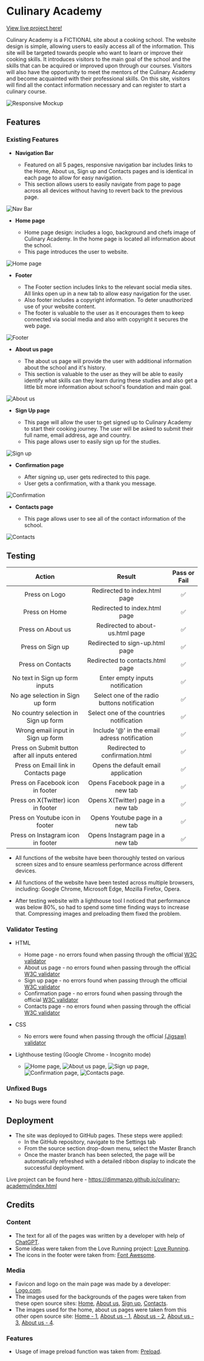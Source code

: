 # Culinary Academy

[View live project here!](https://dimmanzo.github.io/culinary-academy/)

Culinary Academy is a FICTIONAL site about a cooking school. The website design is simple, allowing users to easily access all of the information. This site will be targeted towards people who want to learn or improve their cooking skills. It introduces visitors to the main goal of the school and the skills that can be acquired or improved upon through our courses. Visitors will also have the opportunity to meet the mentors of the Culinary Academy and become acquainted with their professional skills. On this site, visitors will find all the contact information necessary and can register to start a culinary course.

![Responsive Mockup](https://github.com/Dimmanzo/culinary-academy/blob/main/media/culinary-academy-mockup.png)

## Features 

### Existing Features

- __Navigation Bar__

  - Featured on all 5 pages, responsive navigation bar includes links to the
  Home, About us, Sign up and Contacts pages and is identical in each page to allow for easy navigation.
  - This section allows users to easily navigate from page to page across all devices without having to revert back to the previous page.

![Nav Bar](https://github.com/Dimmanzo/culinary-academy/blob/main/media/nav-bar.png)

- __Home page__

  - Home page design: includes a logo, background and chefs image of Culinary Academy. In the home page is located all information about the school.
  - This page introduces the user to website.

![Home page](https://github.com/Dimmanzo/culinary-academy/blob/main/media/home-page.png)  

- __Footer__ 

  - The Footer section includes links to the relevant social media sites. All links open up in a new tab to allow easy navigation for the user. 
  - Also footer includes a copyright information. To deter unauthorized use of your website content.
  - The footer is valuable to the user as it encourages them to keep connected via social media and also with copyright it secures the web page.

![Footer](https://github.com/Dimmanzo/culinary-academy/blob/main/media/footer.png)

- __About us page__

  - The about us page will provide the user with additional information about the school and it's history. 
  - This section is valuable to the user as they will be able to easily identify what skills can they learn during these studies and also get a little bit more information about school's foundation and main goal. 

![About us](https://github.com/Dimmanzo/culinary-academy/blob/main/media/about-us-page.png)

- __Sign Up page__

  - This page will allow the user to get signed up to Culinary Academy to start their cooking journey. The user will be asked to submit their full name, email address, age and country. 
  - This page allows user to easily sign up for the studies.

![Sign up](https://github.com/Dimmanzo/culinary-academy/blob/main/media/sign-up-page.png)

- __Confirmation page__

  - After signing up, user gets redirected to this page.
  - User gets a confirmation, with a thank you message.

![Confirmation](https://github.com/Dimmanzo/culinary-academy/blob/main/media/confirmation-page.png)

- __Contacts page__

  - This page allows user to see all of the contact information of the school.

![Contacts](https://github.com/Dimmanzo/culinary-academy/blob/main/media/contacts-page.png)

## Testing 

| Action  | Result | Pass or Fail  |
| :-: | :-: | :-: |
| Press on Logo | Redirected to index.html page | ✅ |
| Press on Home | Redirected to index.html page | ✅ |
| Press on About us | Redirected to about-us.html page | ✅ |
| Press on Sign up | Redirected to sign-up.html page | ✅ |
| Press on Contacts | Redirected to contacts.html page | ✅ |
| No text in Sign up form inputs | Enter empty inputs notification | ✅ |
| No age selection in Sign up form | Select one of the radio buttons notification | ✅ |
| No country selection in Sign up form | Select one of the countries notification | ✅ |
| Wrong email input in Sign up form | Include '@' in the email adress notification | ✅ |
| Press on Submit button after all inputs entered | Redirected to confirmation.html | ✅ |
| Press on Email link in Contacts page | Opens the default email application | ✅ |
| Press on Facebook icon in footer | Opens Facebook page in a new tab | ✅ |
| Press on X(Twitter) icon in footer | Opens X(Twitter) page in a new tab | ✅ |
| Press on Youtube icon in footer | Opens Youtube page in a new tab | ✅ |
| Press on Instagram icon in footer | Opens Instagram page in a new tab | ✅ |

- All functions of the website have been thoroughly tested on various screen sizes and  to ensure seamless performance across different devices.

- All functions of the website have been tested across multiple browsers, including: Google Chrome, Microsoft Edge, Mozilla Firefox, Opera.

- After testing website with a lighthouse tool I noticed that performance was below 80%, so had to spend some time finding ways to increase that. Compressing images and preloading them fixed the problem.

### Validator Testing 

- HTML
  - Home page - no errors found when passing through the official [W3C validator](https://validator.w3.org/nu/?doc=https%3A%2F%2Fdimmanzo.github.io%2Fculinary-academy%2Findex.html)
  - About us page - no errors found when passing through the official [W3C validator](https://validator.w3.org/nu/?doc=https%3A%2F%2Fdimmanzo.github.io%2Fculinary-academy%2Fabout-us.html)
  - Sign up page - no errors found when passing through the official [W3C validator](https://validator.w3.org/nu/?doc=https%3A%2F%2Fdimmanzo.github.io%2Fculinary-academy%2Fsign-up.html)
  - Confirmation page - no errors found when passing through the official [W3C validator](https://validator.w3.org/nu/?doc=https%3A%2F%2Fdimmanzo.github.io%2Fculinary-academy%2Fconfirmation.html)
  - Contacts page - no errors found when passing through the official [W3C validator](https://validator.w3.org/nu/?doc=https%3A%2F%2Fdimmanzo.github.io%2Fculinary-academy%2Fcontacts.html)

- CSS
  - No errors were found when passing through the official [(Jigsaw) validator](https://jigsaw.w3.org/css-validator/validator?uri=https%3A%2F%2Fdimmanzo.github.io%2Fculinary-academy%2Fassets%2Fcss%2Fstyle.css&profile=css3svg&usermedium=all&warning=1&vextwarning=&lang=en)

- Lighthouse testing (Google Chrome - Incognito mode)
  - ![Home page](https://github.com/Dimmanzo/culinary-academy/blob/main/media/lighthouse-home-page.png), ![About us page](https://github.com/Dimmanzo/culinary-academy/blob/main/media/lighthouse-about-us-page.png), ![Sign up page](https://github.com/Dimmanzo/culinary-academy/blob/main/media/lighthouse-sign-up-page.png), ![Confirmation page](https://github.com/Dimmanzo/culinary-academy/blob/main/media/lighthouse-confirmation-page.png), ![Contacts page](https://github.com/Dimmanzo/culinary-academy/blob/main/media/lighthouse-contacts-page.png).




### Unfixed Bugs

- No bugs were found

## Deployment

- The site was deployed to GitHub pages. These steps were applied: 
  - In the GitHub repository, navigate to the Settings tab 
  - From the source section drop-down menu, select the Master Branch
  - Once the master branch has been selected, the page will be automatically refreshed with a detailed ribbon display to indicate the successful deployment. 

Live project can be found here - https://dimmanzo.github.io/culinary-academy/index.html 


## Credits 

### Content 

- The text for all of the pages was written by a developer with help of [ChatGPT](https://chat.openai.com/).
- Some ideas were taken from the Love Running project: [Love Running](https://github.com/Code-Institute-Solutions/love-running-v3).
- The icons in the footer were taken from: [Font Awesome](https://fontawesome.com/).

### Media

- Favicon and logo on the main page was made by a developer: [Logo.com](https://logo.com/).
- The images used for the backgrounds of the pages were taken from these open source sites:
[Home](https://www.pexels.com/photo/fruit-salads-in-plate-1640774/), [About us](https://unsplash.com/photos/three-round-white-plates-with-pasta-near-two-glass-cuups--F_5g8EEHYE), [Sign up](https://pixabay.com/photos/cooking-ingredients-flat-lay-bake-5880136/), [Contacts](https://unsplash.com/photos/variety-of-sliced-fruits-08bOYnH_r_E).
- The images used for the home, about us pages were taken from this other open source site: [Home - 1](https://www.stockfood.com/images/00264056-Three-chefs-examining-the-contents-of-a-pan), [About us - 1](https://www.pexels.com/photo/men-cooking-in-the-kitchen-6823598/), [About us - 2](https://www.pexels.com/photo/happy-asian-women-with-dish-in-plate-5908197/), [About us - 3](https://www.pexels.com/photo/a-chef-tossing-fried-rice-from-the-pan-6937437/), [About us - 4](https://www.pexels.com/photo/man-in-white-dress-shirt-holding-silver-bowl-4253312/).

### Features

- Usage of image preload function was taken from: [Preload](https://developer.mozilla.org/en-US/docs/Web/HTML/Attributes/rel/preload).